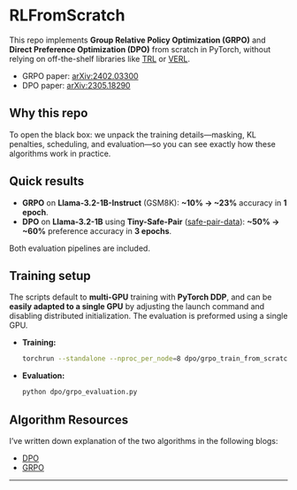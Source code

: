 # RLFromScratch

This repo implements **Group Relative Policy Optimization (GRPO)** and **Direct Preference Optimization (DPO)** from scratch in PyTorch, without relying on off-the-shelf libraries like [TRL](https://github.com/huggingface/trl) or [VERL](https://github.com/volcengine/verl).

- GRPO paper: [arXiv:2402.03300](https://arxiv.org/abs/2402.03300)  
- DPO paper: [arXiv:2305.18290](https://arxiv.org/abs/2305.18290)

## Why this repo

To open the black box: we unpack the training details—masking, KL penalties, scheduling, and evaluation—so you can see exactly how these algorithms work in practice.

## Quick results
- **GRPO** on **Llama-3.2-1B-Instruct** (GSM8K): **~10% → ~23%** accuracy in **1 epoch**.  
- **DPO** on **Llama-3.2-1B** using **Tiny-Safe-Pair** ([safe-pair-data](https://huggingface.co/datasets/Mingyin0312/safe-pair-data)): **~50% → ~60%** preference accuracy in **3 epochs**.

Both evaluation pipelines are included.

## Training setup

The scripts default to **multi-GPU** training with **PyTorch DDP**, and can be **easily adapted to a single GPU** by adjusting the launch command and disabling distributed initialization. The evaluation is preformed using a single GPU. 

- **Training:**  
  ```bash
  torchrun --standalone --nproc_per_node=8 dpo/grpo_train_from_scratch.py
  ```

- **Evaluation:**  
  ```bash
  python dpo/grpo_evaluation.py
  ```


## Algorithm Resources

I’ve written down explanation of the two algorithms in the following blogs:

- [DPO](https://mingyin0312.github.io/blog/2025/dpo/) 
- [GRPO](https://mingyin0312.github.io/blog/2025/grpo/)

---